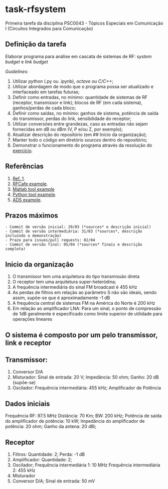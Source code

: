 # task-rfsystem
Primeira tarefa da disciplina PSC0043 - Tópicos Especiais em Comunicação I (Circuitos Integrados para Comunicação)

## Definição da tarefa
Elaborar programa para análise em cascata de sistemas de RF: *system budget* e *link budget*

*Guidelines*:
1. Utilizar *python* (.py ou .ipynb), *octave* ou *C/C++*;
2. Utilizar abordagem de modo que o programa possa ser atualizado e interfaceado em tarefas futuras;
3. Definir como entradas, no mínimo: quantidade de sistemas de RF (receptor, transmissor e link); blocos de RF (em cada sistema), ganhos/perdas de cada bloco;
4. Definir como saídas, no mínimo: ganhos de sistema, potência de saída do transmissor, perdas do link, sensibilidade do receptor;
5. Utilizar conversões entre grandezas, caso as entradas não sejam fornecidas em dB ou dBm (V, P e/ou Z, por exemplo);
6. Atualizar descrição do repositório (em ## Início da organização);
7. Manter todo o código em diretório *sources* dentro do repositório;
8. Demonstrar o funcionamento do programa através da resolução do [exercício](ex1.pdf).

## Referências

1. [Ref. 1](https://www.phys.hawaii.edu/~anita/new/papers/militaryHandbook/rcvr_sen.pdf).
2. [RFCafe example](https://www.rfcafe.com/references/electrical/cascade-budget.htm).
3. [Matlab tool example](https://www.mathworks.com/help/rf/ug/superheterodyne-receiver-using-rf-budget-analyzer-app.html)
4. [Python tool example](https://github.com/fronzbot/python-rfdesigner).
5. [ADS example](https://literature.cdn.keysight.com/litweb/pdf/ads2004a/pdf/rfsysbudget.pdf).

## Prazos máximos

    - Commit de versão inicial: 29/03 (*sources* e descrição inicial)
    - Commit de versão intermediária: 31/03 (*sources*, descrição incluíndo a demonstração)
    - Prazo para issues/pull requests: 02/04
    - Commit de versão final: 05/04 (*sources* finais e descrição completa)

## Inicio da organização

1.	O transmissor tem uma arquitetura do tipo transmissão direta
2.	O receptor tem uma arquitetura super-heteródina;
3.	A frequência intermediária do sinal FM broadcast é 455 kHz
4.	As perdas de filtros em relação ao parâmetro S não são ideais, sendo assim, supõe-se que é aproximadamente -1 dB
5.	A frequência central de sistemas FM na América do Norte é 200 kHz
6.	Em relação ao amplificador LNA: Para um sinal, o ponto de compressão de 1dB geralmente é especificado como limite superior de utilidade para operações lineares

## O sistema é composto por um pelo transmissor, link e receptor
## Transmissor:
1. Conversor D/A
2. Misturador:
Sinal de entrada: 20 V;
Impedância: 50 ohm;
Ganho: 20 dB (supõe-se)
3. Oscilador:
Frequência intermediária: 455 kHz;
Amplificador de Potência

## Dados iniciais
Frequência RF: 97.5 MHz
Distância: 70 Km;
BW: 200 kHz;
Potência de saída do amplificador de potência: 10 kW;
Impedância do amplificador de potência: 20 ohm;
Ganho da antena: 20 dBi;

## Receptor
1. Filtros:
Quantidade: 2;
Perda: -1 dB
2. Amplificador:
Quantidade: 2;
3. Oscilador;
Frequência intermediária 1: 10 MHz
Frequência intermediária 2: 455 kHz
4. Misturador
5. Conversor D/A;
Sinal de entrada: 50 mV

